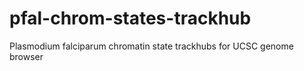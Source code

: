 # pfal-chrom-states-trackhub
Plasmodium falciparum chromatin state trackhubs for UCSC genome browser
